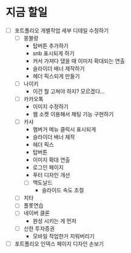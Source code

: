 
# 지금 할일
- [ ] 포트폴리오 개별작업 세부 디테일 수정하기
	- [ ] 몽블랑
		- 탑버튼 추가하기
		- snb 표시되게 하기
		- 커서 가져다 댔을 때 이미지 확대되는 연출
		- 슬라이더 배너 제작하기 
		- 헤더 픽스되게 만들기
	- [ ] 나이키
		- 이건 뭘 고쳐야 하지? 모르겠다...
	- [ ] 카카오톡
		- 이미지 수정하기
		- 웹 소켓 이용해서 채팅 기능 구현하기
	- [ ] 카샤
		- 햄버거 메뉴 클릭시 표시되게
		- 슬라이더 배너 제작
		- 헤더 픽스
		- 탑버튼
		- 이미지 확대 연출
		- 로그인 페이지 
		- 푸터 디자인 개선
		- [ ] 맥도날드
			- 슬라이드 속도 조절 
	- [ ] 치타
	- [ ] 플롯연습
	- [ ] 네이버 클론
		- 완성 시키는 게 먼저
	- [ ] 신한 투자증권
		- 모바일 작업한거 지워버리기
- [ ] 포트폴리오 인덱스 페이지 디자인 손보기